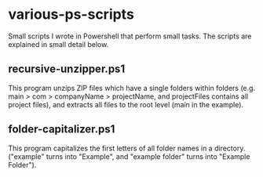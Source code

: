 # various-ps-scripts
Small scripts I wrote in Powershell that perform small tasks. The scripts are explained in small detail below.

## recursive-unzipper.ps1
This program unzips ZIP files which have a single folders within folders (e.g. main > com > companyName > projectName, and projectFiles contains all project files), and extracts all files to the root level (main in the example).

## folder-capitalizer.ps1
This program capitalizes the first letters of all folder names in a directory. ("example" turns into "Example", and "example folder" turns into "Example Folder").